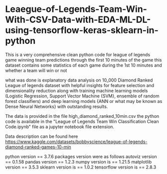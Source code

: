 # Leaegue-of-Legends-Team-Win-With-CSV-Data-with-EDA-ML-DL-using-tensorflow-keras-sklearn-in-python


This is a very comprehensive clean python code for league of legends game winning team predictions through the first 10 minutes of the game
this dataset contains some statistics of each game during the 1st 10 minutes and whether a team will win or not

what was done is
explanatory data analysis on 10_000 Diamond Ranked League of legends dataset with helpful insights for feature selection and dimensionality reduction
along with training machine learning models (Logistic Regression, Support Vector Machine {SVM}, ensemble of random forest classifiers) and deep learning models {ANN or what may be known as Dense Neural Networks} with outstanding results.

The data is provided in the file high_diamond_ranked_10min.csv
the python code is available in the "League of Legends Team Win Classification Clean Code.ipynb" file as a jupyter notebook file extension.

Data description can be found here https://www.kaggle.com/datasets/bobbyscience/league-of-legends-diamond-ranked-games-10-min

python version == 3.7.6  packages version were as follows autoviz version == 0.1.58 pandas version == 1.2.3 numpy version is == 1.21.5 matplotlib version == 3.5.3 sklearn version is == 1.0.2 tensorflow version is == 2.8.3
